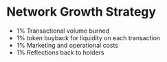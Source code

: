 # Network Growth Strategy

* 1% Transactional volume burned
* 1% token buyback for liquidity on each transaction
* 1% Marketing and operational costs
* 1% Reflections back to holders
